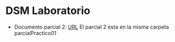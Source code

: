 # DSM Laboratorio

- Documento parcial 2: [URL](https://drive.google.com/file/d/18vbxR4Ai_hfsYnjdGJPtWmnw8-kwv4-l/view?usp=sharing)
El parcial 2 esta en la misma carpeta parcialPractico01
